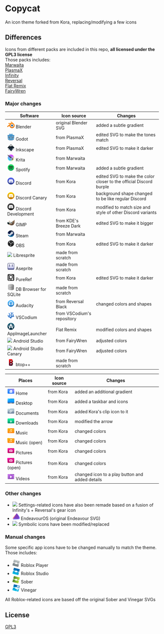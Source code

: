 
# Copycat
An icon theme forked from Kora, replacing/modifying a few icons

## Differences
Icons from different packs are included in this repo, **all licensed under the GPL3 license**  
Those packs includes:  
[Marwaita](https://www.gnome-look.org/p/1239855)  
[PlasmaX](https://www.gnome-look.org/p/1367155)  
[Infinity](https://www.gnome-look.org/p/2112373)  
[Reversal](https://www.gnome-look.org/p/1340791)  
[Flat Remix](https://store.kde.org/p/1012430)  
[FairyWren](https://www.gnome-look.org/p/1684521)  

### Major changes

|  Software | Icon source | Changes | 
 | ---|---|---| 
 | <img src="./copycat/apps/scalable//blender.svg" width="24"/> Blender | original Blender SVG | added a subtle gradient|
| <img src="./copycat/apps/scalable//godot.svg" width="24"/> Godot | from PlasmaX | edited SVG to make the tones match|
| <img src="./copycat/apps/scalable//inkscape.svg" width="24"/> Inkscape | from PlasmaX | edited SVG to make it darker|
| <img src="./copycat/apps/scalable//krita.svg" width="24"/> Krita | from Marwaita | |
| <img src="./copycat/apps/scalable//spotify-client.svg" width="24"/> Spotify | from Marwaita | added a subtle gradient|
| <img src="./copycat/apps/scalable//discord.svg" width="24"/> Discord | from Kora | edited SVG to make the color closer to the official Discord burple|
| <img src="./copycat/apps/scalable//discord-canary.svg" width="24"/> Discord Canary | from Kora | background shape changed to be like regular Discord|
| <img src="./copycat/apps/scalable//discord-development.svg" width="24"/> Discord Development | from Kora | modified to match size and style of other Discord variants|
| <img src="./copycat/apps/scalable//gimp.svg" width="24"/> GIMP | from KDE's Breeze Dark | edited SVG to make it bigger|
| <img src="./copycat/apps/scalable//steam.svg" width="24"/> Steam | from Marwaita | |
| <img src="./copycat/apps/scalable//obs.svg" width="24"/> OBS | from Kora | edited SVG to make it darker|
| <img src="./copycat/apps/scalable//libresprite.svg" width="24"/> Libresprite | made from scratch | |
| <img src="./copycat/apps/scalable//aseprite.svg" width="24"/> Aseprite | made from scratch | |
| <img src="./copycat/apps/scalable//pureref.svg" width="24"/> PureRef | from Kora | edited SVG to make it darker|
| <img src="./copycat/apps/scalable//sqlitebrowser.svg" width="24"/> DB Browser for SQLite | made from scratch | |
| <img src="./copycat/apps/scalable//audacity.svg" width="24"/> Audacity | from Reversal Black | changed colors and shapes|
| <img src="./copycat/apps/scalable//vscodium.svg" width="24"/> VSCodium | from VSCodium's repository | |
| <img src="./copycat/apps/scalable//AppImageLauncher.svg" width="24"/> AppImageLauncher | Flat Remix | modified colors and shapes|
| <img src="./copycat/apps/scalable//android-studio.svg" width="24"/> Android Studio | from FairyWren | adjusted colors|
| <img src="./copycat/apps/scalable//android-studio-canary.svg" width="24"/> Android Studio Canary | from FairyWren | adjusted colors|
| <img src="./copycat/apps/scalable//btop.svg" width="24"/> btop++ | made from scratch | |

|  Places | Icon source | Changes | 
 | ---|---|---| 
 | <img src="./copycat/places/scalable//user-home.svg" width="24"/> Home | from Kora | added an additional gradient|
| <img src="./copycat/places/scalable//user-desktop.svg" width="24"/> Desktop | from Kora | added a taskbar and icons|
| <img src="./copycat/places/scalable//folder-documents.svg" width="24"/> Documents | from Kora | added Kora's clip icon to it|
| <img src="./copycat/places/scalable//folder-download.svg" width="24"/> Downloads | from Kora | modified the arrow|
| <img src="./copycat/places/scalable//folder-music.svg" width="24"/> Music | from Kora | changed colors|
| <img src="./copycat/places/scalable//folder-music-open.svg" width="24"/> Music (open) | from Kora | changed colors|
| <img src="./copycat/places/scalable//folder-pictures.svg" width="24"/> Pictures | from Kora | changed colors|
| <img src="./copycat/places/scalable//folder-pictures-open.svg" width="24"/> Pictures (open) | from Kora | changed colors|
| <img src="./copycat/places/scalable//folder-videos.svg" width="24"/> Videos | from Kora | changed icon to a play button and added details|


### Other changes
- <img src="./copycat/apps/scalable/systemsettings.svg" width="24"/> Settings-related icons have also been remade based on a fusion of Infinity's + Reversal's gear icon
- <img src="./copycat/apps/scalable/endeavouros.svg" width="24"/> EndeavourOS (original Endeavour SVG)
- <img src="./copycat/apps/scalable/computer-log-out.svg" width="24"/> Symbolic icons have been modified/replaced

### Manual changes
Some specific app icons have to be changed manually to match the theme. Those includes:
- <img src="./manual/roblox.svg" width="24"/> Roblox Player
- <img src="./manual/roblox-studio.svg" width="24"/> Roblox Studio
- <img src="./manual/sober.svg" width="24"/> Sober
- <img src="./manual/vinegar.svg" width="24"/> Vinegar  

All Roblox-related icons are based off the original Sober and Vinegar SVGs

## License
[GPL3](https://www.gnu.org/licenses/gpl-3.0-standalone.html)

